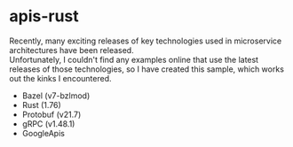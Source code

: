 # apis-rust

Recently, many exciting releases of key technologies used in microservice architectures have been released.  
Unfortunately, I couldn't find any examples online that use the latest releases of those technologies, so
I have created this sample, which works out the kinks I encountered.

* Bazel (v7-bzlmod)
* Rust (1.76)
* Protobuf (v21.7)
* gRPC (v1.48.1)
* GoogleApis
